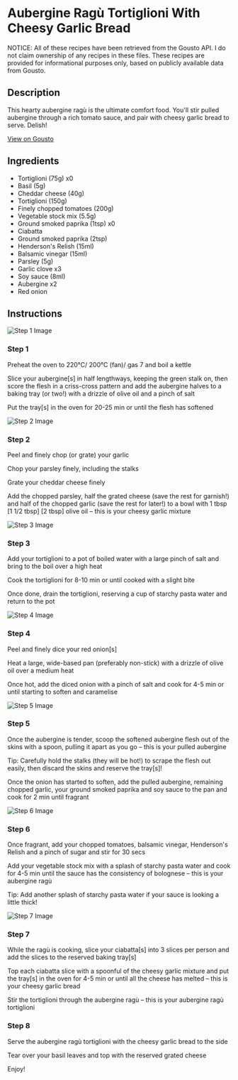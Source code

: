 # Aubergine Ragù Tortiglioni With Cheesy Garlic Bread

NOTICE: All of these recipes have been retrieved from the Gousto API. I do not claim ownership of any recipes in these files. These recipes are provided for informational purposes only, based on publicly available data from Gousto.

## Description

This hearty aubergine ragù is the ultimate comfort food. You'll stir pulled aubergine through a rich tomato sauce, and pair with cheesy garlic bread to serve. Delish!

[View on Gousto](https://www.gousto.co.uk/recipes/cookbook/aubergine-ragu-tortiglioni-cheesy-garlic-bread)

## Ingredients

- Tortiglioni (75g) x0
- Basil (5g)
- Cheddar cheese (40g)
- Tortiglioni (150g)
- Finely chopped tomatoes (200g)
- Vegetable stock mix (5.5g)
- Ground smoked paprika (1tsp) x0
- Ciabatta
- Ground smoked paprika (2tsp)
- Henderson's Relish (15ml)
- Balsamic vinegar (15ml)
- Parsley (5g)
- Garlic clove x3
- Soy sauce (8ml)
- Aubergine x2
- Red onion

## Instructions

![Step 1 Image](https://production-media.gousto.co.uk/cms/recipe-step-image/step-1-1684229663212-x200.jpg)

### Step 1

Preheat the oven to 220°C/ 200°C (fan)/ gas 7 and boil a kettle

Slice your aubergine[s] in half lengthways, keeping the green stalk on, then score the flesh in a criss-cross pattern and add the aubergine halves to a baking tray (or two!) with a drizzle of olive oil and a pinch of salt

Put the tray[s] in the oven for 20-25 min or until the flesh has softened

![Step 2 Image](https://production-media.gousto.co.uk/cms/recipe-step-image/step-2-1684229672422-x200.jpg)

### Step 2

Peel and finely chop (or grate) your garlic

Chop your parsley finely, including the stalks 

Grate your cheddar cheese finely

Add the chopped parsley, half the grated cheese (save the rest for garnish!) and half of the chopped garlic (save the rest for later!) to a bowl with 1 tbsp <span class="text-purple">[1 1/2 tbsp]</span> <span class="text-danger">[2 tbsp]</span> olive oil – this is your cheesy garlic mixture

![Step 3 Image](https://production-media.gousto.co.uk/cms/recipe-step-image/step-3-1684229751870-x200.jpg)

### Step 3

Add your tortiglioni to a pot of boiled water with a large pinch of salt and bring to the boil over a high heat

Cook the tortiglioni for 8-10 min or until cooked with a slight bite

Once done, drain the tortiglioni, reserving a cup of starchy pasta water and return to the pot

![Step 4 Image](https://production-media.gousto.co.uk/cms/recipe-step-image/step-4-1684229757825-x200.jpg)

### Step 4

Peel and finely dice your red onion[s]

Heat a large, wide-based pan (preferably non-stick) with a drizzle of olive oil over a medium heat

Once hot, add the diced onion with a pinch of salt and cook for 4-5 min or until starting to soften and caramelise

![Step 5 Image](https://production-media.gousto.co.uk/cms/recipe-step-image/step-5-1684229764117-x200.jpg)

### Step 5

Once the aubergine is tender, scoop the softened aubergine flesh out of the skins with a spoon, pulling it apart as you go – this is your pulled aubergine

Tip: Carefully hold the stalks (they will be hot!) to scrape the flesh out easily, then discard the skins and reserve the tray[s]!

Once the onion has started to soften, add the pulled aubergine, remaining chopped garlic, your ground smoked paprika and soy sauce to the pan and cook for 2 min until fragrant

![Step 6 Image](https://production-media.gousto.co.uk/cms/recipe-step-image/step-6-1684229774712-x200.jpg)

### Step 6

Once fragrant, add your chopped tomatoes, balsamic vinegar, Henderson's Relish and a pinch of sugar and stir for 30 secs

Add your vegetable stock mix with a splash of starchy pasta water and cook for 4-5 min until the sauce has the consistency of bolognese – this is your aubergine ragù

Tip: Add another splash of starchy pasta water if your sauce is looking a little thick!

![Step 7 Image](https://production-media.gousto.co.uk/cms/recipe-step-image/step-7-1684229781817-x200.jpg)

### Step 7

While the ragù is cooking, slice your ciabatta[s] into 3 slices per person<span class="text-danger"> </span>and add the slices to the reserved baking tray[s]

Top each ciabatta slice with a spoonful of the cheesy garlic mixture and put the tray[s] in the oven for 4-5 min or until all the cheese has melted – this is your cheesy garlic bread

Stir the tortiglioni through the aubergine ragù – this is your aubergine ragù tortiglioni

### Step 8

Serve the aubergine ragù tortiglioni with the cheesy garlic bread to the side

Tear over your basil leaves and top with the reserved grated cheese

Enjoy!

